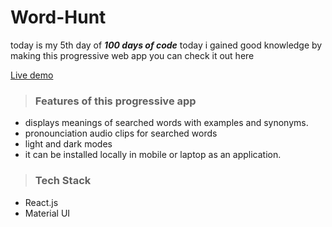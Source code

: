 # Word-Hunt
today is my 5th day of ***100 days of code*** today i gained good knowledge  by making this progressive web app 
you can check it out here

[Live demo](https://ranjithjupaka-wordhunt.netlify.app/)
>### Features of this progressive app
- displays meanings of searched words with examples and synonyms.
- pronounciation audio clips for searched words
- light and dark modes
- it can be installed locally in mobile or laptop as an application.
>### Tech Stack
- React.js
- Material UI
